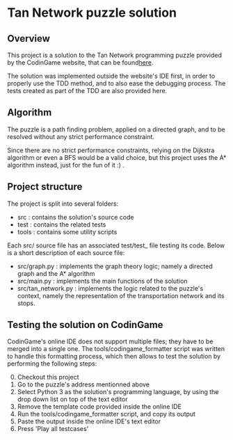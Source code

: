 Tan Network puzzle solution
===========================

## Overview

This project is a solution to the Tan Network programming puzzle provided by the CodinGame website, that can be found[here](https://www.codingame.com/ide/puzzle/tan-network).

The solution was implemented outside the website's IDE first, in order to properly use the TDD method, and to also ease
the debugging process.
The tests created as part of the TDD are also provided here.


## Algorithm

The puzzle is a path finding problem, applied on a directed graph, and to be resolved without any strict
performance constraint.

Since there are no strict performance constraints, relying on the Dijkstra algorithm or even a BFS would be a valid choice,
but this project uses the A* algorithm instead, just for the fun of it :) .


## Project structure

The project is split into several folders:
* src : contains the solution's source code
* test : contains the related tests
* tools : contains some utility scripts

Each src/<filename> source file has an associated test/test_<filename> file testing its code.
Below is a short description of each source file:
* src/graph.py : implements the graph theory logic; namely a directed graph and the A* algorithm
* src/main.py : implements the main functions of the solution
* src/tan_network.py : implements the logic related to the puzzle's context, namely the representation of the transportation network and its stops.


## Testing the solution on CodinGame

CodinGame's online IDE does not support multiple files; they have to be merged into a single one.
The tools/codingame_formatter script was written to handle this formatting process, which then allows to test the solution by performing the following steps:

0. Checkout this project
1. Go to the puzzle's address mentionned above
2. Select Python 3 as the solution's programming language, by using the drop down list on top of the text editor
3. Remove the template code provided inside the online IDE
3. Run the tools/codingame_formatter script, and copy its output
4. Paste the output inside the online IDE's text editor
5. Press 'Play all testcases'

